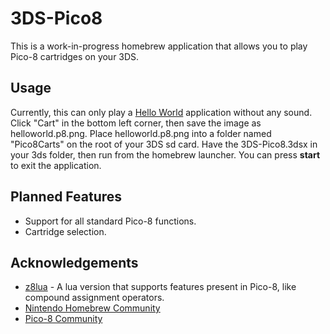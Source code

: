 # 3DS-Pico8
This is a work-in-progress homebrew application that allows you to play Pico-8 cartridges on your 3DS.

## Usage
Currently, this can only play a [Hello World] application without any sound.
Click "Cart" in the bottom left corner, then save the image as helloworld.p8.png.
Place helloworld.p8.png into a folder named "Pico8Carts" on the root of your 3DS sd card.
Have the 3DS-Pico8.3dsx in your 3ds folder, then run from the homebrew launcher.
You can press **start** to exit the application.

## Planned Features
- Support for all standard Pico-8 functions.
- Cartridge selection.

## Acknowledgements
* [z8lua] - A lua version that supports features present in Pico-8, like compound assignment operators.
* [Nintendo Homebrew Community]
* [Pico-8 Community]

[Hello World]: https://www.lexaloffle.com/bbs/?pid=9994
[z8lua]: https://github.com/samhocevar/z8lua
[Nintendo Homebrew Community]: https://discord.gg/C29hYvh
[Pico-8 Community]: https://discord.gg/MhQAzTw
